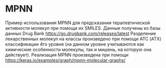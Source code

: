 # MPNN
Пример использования MPNN для предсказания терапевтической активности молекул при помощи их SMILES.
Данные получены из базы данных Drug Bank https://go.drugbank.com/releases/latest
Разделение лекарственных молекул на классы произведено при помощи ATC (АТХ) классификации 4го уровня (на данном уровне учитываются как химические особенности молекулы, так и мишень, на которую она действует).
Реализация MPNN произведена при помощи https://keras.io/examples/graph/mpnn-molecular-graphs/
